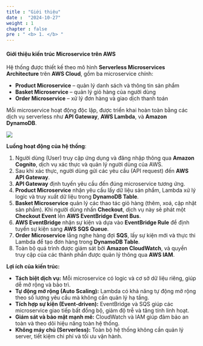 ```yaml
---
title : "Giới thiệu"
date :  "2024-10-27" 
weight : 1 
chapter : false
pre : " <b> 1. </b> "
---
```


#### Giới thiệu kiến trúc Microservice trên AWS

Hệ thống được thiết kế theo mô hình **Serverless Microservices Architecture** trên **AWS Cloud**, gồm ba microservice chính:

- **Product Microservice** – quản lý danh sách và thông tin sản phẩm  
- **Basket Microservice** – quản lý giỏ hàng của người dùng  
- **Order Microservice** – xử lý đơn hàng và giao dịch thanh toán  

Mỗi microservice hoạt động độc lập, được triển khai hoàn toàn bằng các dịch vụ serverless như **API Gateway**, **AWS Lambda**, và **Amazon DynamoDB**.

![](/workshop01-AWS-FCJ-2025/images/1/image.png?featherlight=false&width=50pc)

**Luồng hoạt động của hệ thống**:
1. Người dùng (User) truy cập ứng dụng và đăng nhập thông qua **Amazon Cognito**, dịch vụ xác thực và quản lý người dùng của AWS.  
2. Sau khi xác thực, người dùng gửi các yêu cầu (API request) đến **AWS API Gateway**.  
3. **API Gateway** định tuyến yêu cầu đến đúng microservice tương ứng.  
4. **Product Microservice** nhận yêu cầu lấy dữ liệu sản phẩm, Lambda xử lý logic và truy xuất dữ liệu trong **DynamoDB Table**.  
5. **Basket Microservice** quản lý các thao tác giỏ hàng (thêm, xoá, cập nhật sản phẩm). Khi người dùng nhấn **Checkout**, dịch vụ này sẽ phát một **Checkout Event** lên **AWS EventBridge Event Bus**.  
6. **AWS EventBridge** nhận sự kiện và dựa vào **EventBridge Rule** để định tuyến sự kiện sang **AWS SQS Queue**.  
7. **Order Microservice** lắng nghe hàng đợi **SQS**, lấy sự kiện mới và thực thi Lambda để tạo đơn hàng trong **DynamoDB Table**.  
8. Toàn bộ quá trình được giám sát bởi **Amazon CloudWatch**, và quyền truy cập của các thành phần được quản lý thông qua **AWS IAM**.  


**Lợi ích của kiến trúc:**
- **Tách biệt dịch vụ:** Mỗi microservice có logic và cơ sở dữ liệu riêng, giúp dễ mở rộng và bảo trì.  
- **Tự động mở rộng (Auto Scaling):** Lambda có khả năng tự động mở rộng theo số lượng yêu cầu mà không cần quản lý hạ tầng.  
- **Tích hợp sự kiện (Event-driven):** EventBridge và SQS giúp các microservice giao tiếp bất đồng bộ, giảm độ trễ và tăng tính linh hoạt.  
- **Giám sát và bảo mật mạnh mẽ:** CloudWatch và IAM giúp đảm bảo an toàn và theo dõi hiệu năng toàn hệ thống.  
- **Không máy chủ (Serverless):** Toàn bộ hệ thống không cần quản lý server, tiết kiệm chi phí và tối ưu vận hành.  
